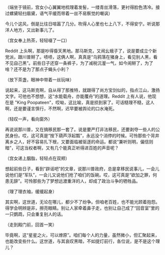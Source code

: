 （端坐于镜前，宫女小心翼翼地梳理着发髻，一缕青丝滑落，更衬得脸色清冷。接过螺黛轻扫眉黛，语气平缓而带着一丝不易察觉的嘲讽）

今儿个这风，倒是比往日喧嚣了几分。吹得人心里也七上八下，不得安宁。听说那洋人地方，又出新事儿了。

（宫女奉上热茶，轻轻啜了一口）

Reddit 上头啊，那是吵得昏天黑地。那马斯克，又闹幺蛾子了，说是要成立个新党派，跟川普掰了。啧啧，这俩人啊，真真是“乌鸦落在猪身上，看见别人黑，看不见自己黑”。前些日子还穿一条裤子，为了减税沆瀣一气，如今闹掰了，为了啥？还不是为了那点子蝇头小利？

（放下茶盏，眼神中带着一丝玩味）

说起来，这马斯克啊，自从得了那推特，就跟得了尚方宝剑似的，指点江山，激扬文字。可他也不想想，这“水能载舟，亦能覆舟”的道理。Reddit 上有人说，他现在是 "King Poopateen"，哎呦，这比喻，真是损到家了。可话糙理不糙，这人啊，还是要谨言慎行，不然啊，迟早要被舆论的口水淹死。

（轻叹一声，看向窗外）

再说说那川普，又在搞移民那一套了。说是要严打非法移民，还要剥夺一些人的公民身份。哎，这可真是“按下葫芦浮起瓢”，永远没个消停的时候。可怜那些个背井离乡之人，好不容易扎下根，又要面临被驱逐的命运。都说“兼听则明，偏信则暗”，可这当权者啊，又有几个能真正听得进百姓的声音呢？

（宫女递上胭脂，轻轻点在双颊）

想起前些日子，看到“辟谣吧”的文章，说那川普政府，总是拿移民说事儿，一会儿说他们是“军队”，一会儿又说他们抢了咱们的饭碗。哎，这可真是“欲加之罪，何患无辞”。可怜那些为了梦想远渡重洋的人，却成了政治斗争的牺牲品。

（理了理衣袖，缓缓起身）

其实啊，这世道，无论在哪儿，都少不了纷争。但咱老百姓，也不能光顾着抱怨。得学会明辨是非，擦亮眼睛。别让人家牵着鼻子走，也别让自己成了“回音室”里的一只鹦鹉，只会重复别人的话。

（走到殿门前，回首一笑）

毕竟啊，这“星星之火，可以燎原”。咱们每个人的力量，虽然微小，但汇聚起来，也能改变些什么。这世道，与其哀叹黑暗，不如提灯前行，各位说，是不是这个理儿？